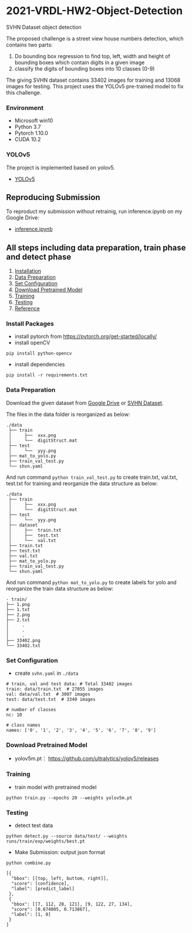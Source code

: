 # 2021-VRDL-HW2-Object-Detection
SVHN Dataset object detection

The proposed challenge is a street view house numbers detection, which contains two parts:
1. Do bounding box regression to find top, left, width and height of bounding boxes which contain digits in a given image
2. classify the digits of bounding boxes into 10 classes (0-9)

The giving SVHN dataset contains 33402 images for training and 13068 images for testing. This project uses the YOLOv5 pre-trained model to fix this challenge.

### Environment
- Microsoft win10
- Python 3.7
- Pytorch 1.10.0
- CUDA 10.2

### YOLOv5
The project is implemented based on yolov5.
- [YOLOv5](https://github.com/ultralytics/yolov5)

## Reproducing Submission
To reproduct my submission without retrainig, run inference.ipynb on my Google Drive:
- [inference.ipynb](https://drive.google.com/file/d/14IUxba_Tjaw3teusvljHuXGmZ8rEvH1a/view?usp=sharing)

## All steps including data preparation, train phase and detect phase
1. [Installation](#install-packages)
2. [Data Preparation](#data-preparation)
3. [Set Configuration](#set-configuration)
4. [Download Pretrained Model](#download-pretrained-model)
5. [Training](#training)
6. [Testing](#testing)
7. [Reference](#reference)

### Install Packages
- install pytorch from https://pytorch.org/get-started/locally/
- install openCV
```
pip install python-opencv
```
- install dependencies
```
pip install -r requirements.txt
```

### Data Preparation
Download the given dataset from [Google Drive](https://drive.google.com/drive/folders/1aRWnNvirWHXXXpPPfcWlHQuzGJdXagoc) or [SVHN Dataset](http://ufldl.stanford.edu/housenumbers/).

The files in the data folder is reorganized as below:
```
./data
 ├── train
 │     ├──  xxx.png
 │     └──  digitStruct.mat
 ├── test
 │     └──  yyy.png
 ├── mat_to_yolo.py
 ├── train_val_test.py
 └── shvn.yaml
```


And run command `python train_val_test.py` to create train.txt, val.txt, test.txt for training and reorganize the  data structure as below:
```
./data
 ├── train
 │     ├──  xxx.png
 │     └──  digitStruct.mat
 ├── test
 │     └──  yyy.png
 ├── dataset
 │     ├──  train.txt
 │     ├──  test.txt
 │     └──  val.txt
 ├── train.txt
 ├── test.txt
 ├── val.txt
 ├── mat_to_yolo.py
 ├── train_val_test.py
 └── shvn.yaml
```


And run command `python mat_to_yolo.py` to create labels for yolo and reorganize the train data structure as below:
```
- train/
├── 1.png
├── 1.txt
├── 2.png
├── 2.txt
│     .
│     .
│     .
├── 33402.png
└── 33402.txt
```
### Set Configuration
- create `svhn.yaml` in `./data`
```
# train, val and test data: # Total 33402 images
train: data/train.txt  # 27055 images
val: data/val.txt  # 3007 images
test: data/test.txt  # 3340 images

# number of classes
nc: 10

# class names
names: ['0', '1', '2', '3', '4', '5', '6', '7', '8', '9']
```

### Download Pretrained Model
- yolov5m.pt： https://github.com/ultralytics/yolov5/releases

### Training
- train model with pretrained model
```
python train.py --epochs 20 --weights yolov5m.pt
```
### Testing
- detect test data
```
python detect.py --source data/test/ --weights runs/train/exp/weights/best.pt
```

- Make Submission: output json format
```
python combine.py
```
```
[{
  "bbox": [[top, left, buttom, right]],
  "score": [confidence],
  "label": [predict_label]
 }, 
 {
  "bbox": [[7, 112, 28, 121], [9, 122, 27, 134],
  "score": [0.674805, 0.713867],
  "label": [1, 0]
 }
]
```
